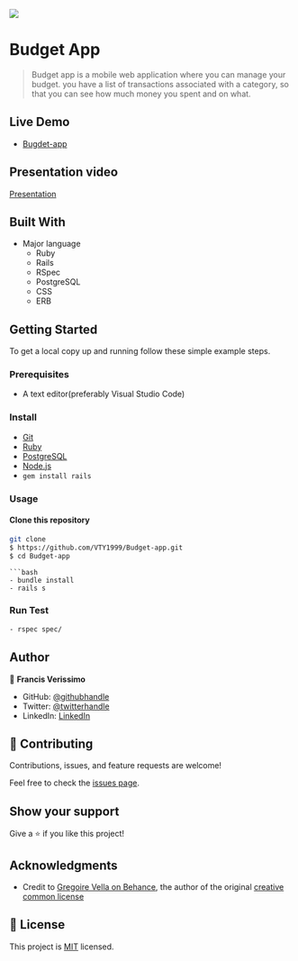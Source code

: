 ![](https://img.shields.io/badge/Microverse-blueviolet)

# Budget App

> Budget app is a mobile web application where you can manage your budget. you have a list of transactions associated with a category, so that you can see how much money you spent and on what.

## Live Demo

- [Bugdet-app](https://arcane-escarpment-57706.herokuapp.com/)

## Presentation video

[Presentation](https://www.loom.com/share/252ded744a094d8d879320a8a3898a63)

## Built With

- Major language
  - Ruby
  - Rails
  - RSpec
  - PostgreSQL
  - CSS
  - ERB

## Getting Started

To get a local copy up and running follow these simple example steps.


### Prerequisites

- A text editor(preferably Visual Studio Code)

### Install

- [Git](https://git-scm.com/downloads)
- [Ruby](https://www.ruby-lang.org/en/downloads/)
- [PostgreSQL](https://www.postgresql.org/download/)
- [Node.js](https://nodejs.org/en/download/)
- `gem install rails`

### Usage

#### Clone this repository

```bash
git clone
$ https://github.com/VTY1999/Budget-app.git
$ cd Budget-app
```
```
```bash
- bundle install
- rails s
```

### Run Test

  ```bash
  - rspec spec/
  ```

## Author

👤 **Francis Verissimo**

- GitHub: [@githubhandle](https://github.com/VTY1999)
- Twitter: [@twitterhandle](https://twitter.com/verissimoty?s=09)
- LinkedIn: [LinkedIn](https://www.linkedin.com/in/francis-o-verissimo/)

## 🤝 Contributing

Contributions, issues, and feature requests are welcome!

Feel free to check the [issues page](../../issues/).

## Show your support

Give a ⭐️ if you like this project!

## Acknowledgments

- Credit to [Gregoire Vella on Behance](https://www.behance.net/gregoirevella), the author of the original [creative common license](https://creativecommons.org/licenses/by-nc/4.0/)

## 📝 License

This project is [MIT](./LICENSE) licensed.
